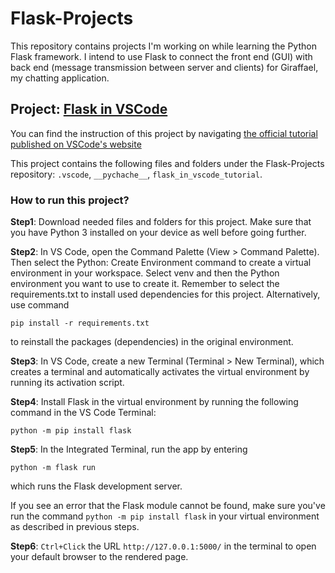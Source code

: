# Flask-Projects
This repository contains projects I'm working on while learning the Python Flask framework. I intend to use Flask to connect the front end (GUI) with back end (message transmission between server and clients) for Giraffael, my chatting application. 

## Project: [Flask in VSCode](https://github.com/SpecialNoel/Flask-Projects)
You can find the instruction of this project by navigating [the official tutorial published on VSCode's website](https://code.visualstudio.com/docs/python/tutorial-flask#_create-a-project-environment-for-the-flask-tutorial)

This project contains the following files and folders under the Flask-Projects repository: ```.vscode```, ```__pychache__```, ```flask_in_vscode_tutorial```.

### How to run this project?
**Step1**: Download needed files and folders for this project. Make sure that you have Python 3 installed on your device as well before going further.

**Step2**: In VS Code, open the Command Palette (View > Command Palette). Then select the Python: Create Environment command to create a virtual environment in your workspace. Select venv and then the Python environment you want to use to create it. Remember to select the requirements.txt to install used dependencies for this project. Alternatively, use command 
```
pip install -r requirements.txt
```
to reinstall the packages (dependencies) in the original environment.

**Step3**: In VS Code, create a new Terminal (Terminal > New Terminal), which creates a terminal and automatically activates the virtual environment by running its activation script.

**Step4**: Install Flask in the virtual environment by running the following command in the VS Code Terminal:
```
python -m pip install flask
```

**Step5**: In the Integrated Terminal, run the app by entering 
```
python -m flask run
```
which runs the Flask development server.

If you see an error that the Flask module cannot be found, make sure you've run the command 
```python -m pip install flask```
in your virtual environment as described in previous steps.

**Step6**: ```Ctrl+Click``` the URL ```http://127.0.0.1:5000/``` in the terminal to open your default browser to the rendered page.

